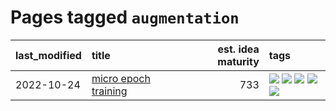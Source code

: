 # Pages tagged `augmentation`

|last_modified|title|est. idea maturity|tags
|:---|:---|---:|:---|
|2022-10-24|[micro epoch training](../micro-epoch.md)|733|[![](https://img.shields.io/badge/tag-augmentation-dad82b)](../tags/augmentation.md) [![](https://img.shields.io/badge/tag-dataset-e7673c)](../tags/dataset.md) [![](https://img.shields.io/badge/tag-heuristics-35d420)](../tags/heuristics.md) [![](https://img.shields.io/badge/tag-tooling-ff6770)](../tags/tooling.md) [![](https://img.shields.io/badge/tag-training-a9524c)](../tags/training.md)|